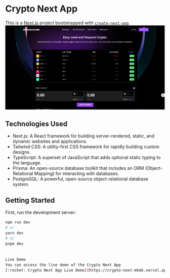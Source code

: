 # Crypto Next App

This is a [Next.js](https://nextjs.org/) project bootstrapped with [`create-next-app`](https://github.com/vercel/next.js/tree/canary/packages/create-next-app).
![Alt text](image-4.png)
## Technologies Used

- Next.js: A React framework for building server-rendered, static, and dynamic websites and applications.
- Tailwind CSS: A utility-first CSS framework for rapidly building custom designs.
- TypeScript: A superset of JavaScript that adds optional static typing to the language.
- Prisma: An open-source database toolkit that includes an ORM (Object-Relational Mapping) for interacting with databases.
- PostgreSQL: A powerful, open-source object-relational database system.

## Getting Started

First, run the development server:

```bash
npm run dev
# or
yarn dev
# or
pnpm dev


Live Demo
You can access the live demo of the Crypto Next App
[:rocket: Crypto Next App Live Demo](https://crypto-next-mkm6.vercel.app)